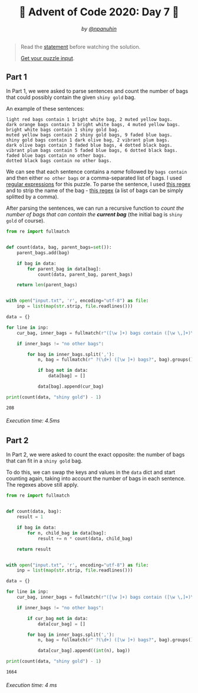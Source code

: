<h1 align="center">🎄 Advent of Code 2020: Day 7 🎄</h1>
<h6 align="center">by <a href="https://github.com/npanuhin">@npanuhin</a></h6>

> Read the [statement](https://adventofcode.com/2020/day/7 "Visit adventofcode.com/2020/day/7") before watching the solution.
>
> [Get your puzzle input](https://adventofcode.com/2020/day/7/input "Open adventofcode.com/2020/day/7/input").


## Part 1

In Part 1, we were asked to parse sentences and count the number of bags that could possibly contain the given `shiny gold` bag.

An example of these sentences:
```
light red bags contain 1 bright white bag, 2 muted yellow bags.
dark orange bags contain 3 bright white bags, 4 muted yellow bags.
bright white bags contain 1 shiny gold bag.
muted yellow bags contain 2 shiny gold bags, 9 faded blue bags.
shiny gold bags contain 1 dark olive bag, 2 vibrant plum bags.
dark olive bags contain 3 faded blue bags, 4 dotted black bags.
vibrant plum bags contain 5 faded blue bags, 6 dotted black bags.
faded blue bags contain no other bags.
dotted black bags contain no other bags.
```

We can see that each sentence contains a *name* followed by `bags contain` and then either `no other bags` or a comma-separated list of bags. I used [regular expressions](https://en.wikipedia.org/wiki/Regular_expression "Visit wikipedia.org/Regular_expression") for this puzzle. To parse the sentence, I used [this regex](https://regex101.com/r/2O46M8/1) and to strip the name of the bag - [this regex](https://regex101.com/r/vvHX0M/1) (a list of bags can be simply splitted by a comma).

After parsing the sentences, we can run a recursive function to *count the number of bags that can contain the **current bag*** (the initial bag is `shiny gold` of course).

```python
from re import fullmatch


def count(data, bag, parent_bags=set()):
    parent_bags.add(bag)

    if bag in data:
        for parent_bag in data[bag]:
            count(data, parent_bag, parent_bags)

    return len(parent_bags)


with open("input.txt", 'r', encoding="utf-8") as file:
    inp = list(map(str.strip, file.readlines()))

data = {}

for line in inp:
    cur_bag, inner_bags = fullmatch(r"([\w ]+) bags contain ([\w \,]+)\.", line).groups()

    if inner_bags != "no other bags":

        for bag in inner_bags.split(','):
            n, bag = fullmatch(r" ?(\d+) ([\w ]+) bags?", bag).groups()

            if bag not in data:
                data[bag] = []

            data[bag].append(cur_bag)

print(count(data, "shiny gold") - 1)
```
```
208
```
###### Execution time: 4.5ms

## Part 2

In Part 2, we were asked to count the exact opposite: the number of bags that can fit in a `shiny gold` bag.

To do this, we can swap the keys and values in the `data` dict and start counting again, taking into account the number of bags in each sentence. The regexes above still apply.

```python
from re import fullmatch


def count(data, bag):
    result = 1

    if bag in data:
        for n, child_bag in data[bag]:
            result += n * count(data, child_bag)

    return result


with open("input.txt", 'r', encoding="utf-8") as file:
    inp = list(map(str.strip, file.readlines()))

data = {}

for line in inp:
    cur_bag, inner_bags = fullmatch(r"([\w ]+) bags contain ([\w \,]+)\.", line).groups()

    if inner_bags != "no other bags":

        if cur_bag not in data:
            data[cur_bag] = []

        for bag in inner_bags.split(','):
            n, bag = fullmatch(r" ?(\d+) ([\w ]+) bags?", bag).groups()

            data[cur_bag].append((int(n), bag))

print(count(data, "shiny gold") - 1)
```
```
1664
```
###### Execution time: 4 ms
